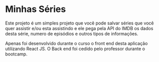 # Minhas Séries

Este projeto é um simples projeto que você pode salvar séries que você quer assistir e/ou esta assistindo e ele pega pela API do IMDB os dados desta série, numero de episódios e outros tipos de informações.

Apenas foi desenvolvido durante o curso o front end desta aplicação utilizando React JS. O Back end foi cedido pelo professor durante o bootcamp.
